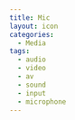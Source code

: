 ```yaml
---
title: Mic
layout: icon
categories:
  - Media
tags:
  - audio
  - video
  - av
  - sound
  - input
  - microphone
---
```

